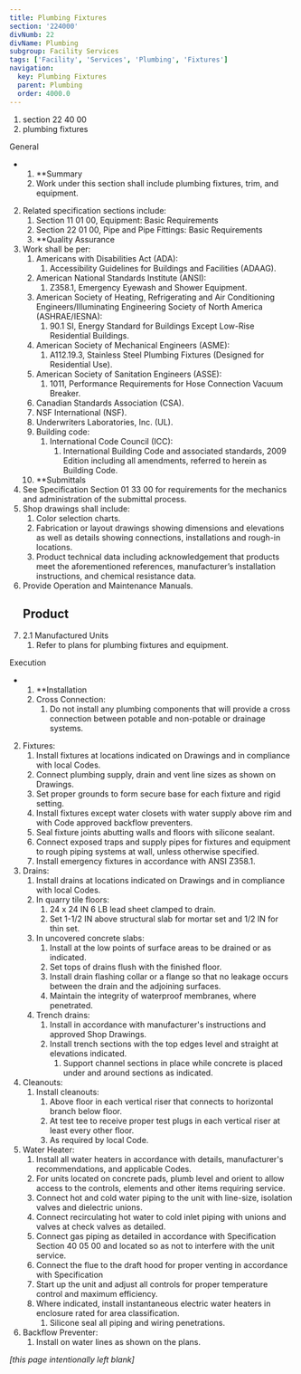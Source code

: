 ```yaml
---
title: Plumbing Fixtures
section: '224000'
divNumb: 22
divName: Plumbing
subgroup: Facility Services
tags: ['Facility', 'Services', 'Plumbing', 'Fixtures']
navigation:
  key: Plumbing Fixtures
  parent: Plumbing
  order: 4000.0
---
```


   1. section 22 40 00
   1. plumbing fixtures

General

* 
	1. **Summary
   1. Work under this section shall include plumbing fixtures, trim, and equipment.
2. Related specification sections include:
	1. Section 11 01 00, Equipment: Basic Requirements
	2. Section 22 01 00, Pipe and Pipe Fittings: Basic Requirements
	3. **Quality Assurance
3. Work shall be per:
	1. Americans with Disabilities Act (ADA):
		1. Accessibility Guidelines for Buildings and Facilities (ADAAG).
	2. American National Standards Institute (ANSI):
		1. Z358.1, Emergency Eyewash and Shower Equipment.
	3. American Society of Heating, Refrigerating and Air Conditioning Engineers/Illuminating Engineering Society of North America (ASHRAE/IESNA):
		1. 90.1 SI, Energy Standard for Buildings Except Low-Rise Residential Buildings.
	4. American Society of Mechanical Engineers (ASME):
		1. A112.19.3, Stainless Steel Plumbing Fixtures (Designed for Residential Use).
	5. American Society of Sanitation Engineers (ASSE):
		1. 1011, Performance Requirements for Hose Connection Vacuum Breaker.
	6. Canadian Standards Association (CSA).
	7. NSF International (NSF).
	8. Underwriters Laboratories, Inc. (UL).
	9. Building code:
		1. International Code Council (ICC):
			1. International Building Code and associated standards, 2009 Edition including all amendments, referred to herein as Building Code.
	10. **Submittals
4. See Specification Section 01 33 00 for requirements for the mechanics and administration of the submittal process.
5. Shop drawings shall include:
	1. Color selection charts.
	2. Fabrication or layout drawings showing dimensions and elevations as well as details showing connections, installations and rough-in locations. 
	3. Product technical data including acknowledgement that products meet the aforementioned references, manufacturer’s installation instructions, and chemical resistance data.
6. Provide Operation and Maintenance Manuals.
   ## Product
1. 2.1 Manufactured Units
   1. Refer to plans for plumbing fixtures and equipment. 

Execution

* 
	1. **Installation
   1. Cross Connection:
      1. Do not install any plumbing components that will provide a cross connection between potable and non-potable or drainage systems.
2. Fixtures:
	1. Install fixtures at locations indicated on Drawings and in compliance with local Codes.
	2. Connect plumbing supply, drain and vent line sizes as shown on Drawings.
	3. Set proper grounds to form secure base for each fixture and rigid setting.
	4. Install fixtures except water closets with water supply above rim and with Code approved backflow preventers.
	5. Seal fixture joints abutting walls and floors with silicone sealant.
	6. Connect exposed traps and supply pipes for fixtures and equipment to rough piping systems at wall, unless otherwise specified.
	7. Install emergency fixtures in accordance with ANSI Z358.1.
3. Drains:
	1. Install drains at locations indicated on Drawings and in compliance with local Codes.
	2. In quarry tile floors:
		1. 24 x 24 IN 6 LB lead sheet clamped to drain.
		2. Set 1-1/2 IN above structural slab for mortar set and 1/2 IN for thin set.
	3. In uncovered concrete slabs:
		1. Install at the low points of surface areas to be drained or as indicated.
		2. Set tops of drains flush with the finished floor.
		3. Install drain flashing collar or a flange so that no leakage occurs between the drain and the adjoining surfaces.
		4. Maintain the integrity of waterproof membranes, where penetrated.
	4. Trench drains:
		1. Install in accordance with manufacturer's instructions and approved Shop Drawings.
		2. Install trench sections with the top edges level and straight at elevations indicated.
			1. Support channel sections in place while concrete is placed under and around sections as indicated.
4. Cleanouts:
	1. Install cleanouts:
		1. Above floor in each vertical riser that connects to horizontal branch below floor.
		2. At test tee to receive proper test plugs in each vertical riser at least every other floor.
		3. As required by local Code.
5. Water Heater:
	1. Install all water heaters in accordance with details, manufacturer's recommendations, and applicable Codes.
	2. For units located on concrete pads, plumb level and orient to allow access to the controls, elements and other items requiring service.
	3. Connect hot and cold water piping to the unit with line-size, isolation valves and dielectric unions.
	4. Connect recirculating hot water to cold inlet piping with unions and valves at check valves as detailed.
	5. Connect gas piping as detailed in accordance with Specification Section 40 05 00 and located so as not to interfere with the unit service.
	6. Connect the flue to the draft hood for proper venting in accordance with Specification
	7. Start up the unit and adjust all controls for proper temperature control and maximum efficiency.
	8. Where indicated, install instantaneous electric water heaters in enclosure rated for area classification.
		1. Silicone seal all piping and wiring penetrations.
6. Backflow Preventer:
      1. Install on water lines as shown on the plans.

*[this page intentionally left blank]*

